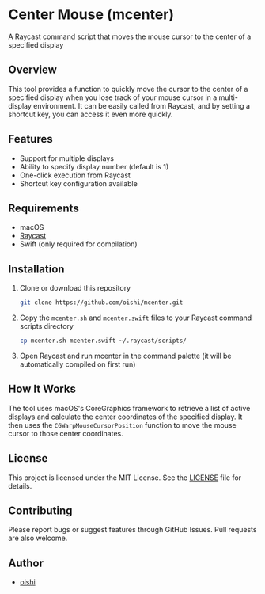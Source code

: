 # Center Mouse (mcenter)

A Raycast command script that moves the mouse cursor to the center of a specified display

## Overview

This tool provides a function to quickly move the cursor to the center of a specified display when you lose track of your mouse cursor in a multi-display environment. It can be easily called from Raycast, and by setting a shortcut key, you can access it even more quickly.

## Features

- Support for multiple displays
- Ability to specify display number (default is 1)
- One-click execution from Raycast
- Shortcut key configuration available

## Requirements

- macOS
- [Raycast](https://www.raycast.com/)
- Swift (only required for compilation)

## Installation

1. Clone or download this repository
   ```bash
   git clone https://github.com/oishi/mcenter.git
   ```

2. Copy the `mcenter.sh` and `mcenter.swift` files to your Raycast command scripts directory
   ```bash
   cp mcenter.sh mcenter.swift ~/.raycast/scripts/
   ```

3. Open Raycast and run mcenter in the command palette (it will be automatically compiled on first run)

## How It Works

The tool uses macOS's CoreGraphics framework to retrieve a list of active displays and calculate the center coordinates of the specified display. It then uses the `CGWarpMouseCursorPosition` function to move the mouse cursor to those center coordinates.

## License

This project is licensed under the MIT License. See the [LICENSE](LICENSE) file for details.

## Contributing

Please report bugs or suggest features through GitHub Issues. Pull requests are also welcome.

## Author

- [oishi](https://raycast.com/oishi)
